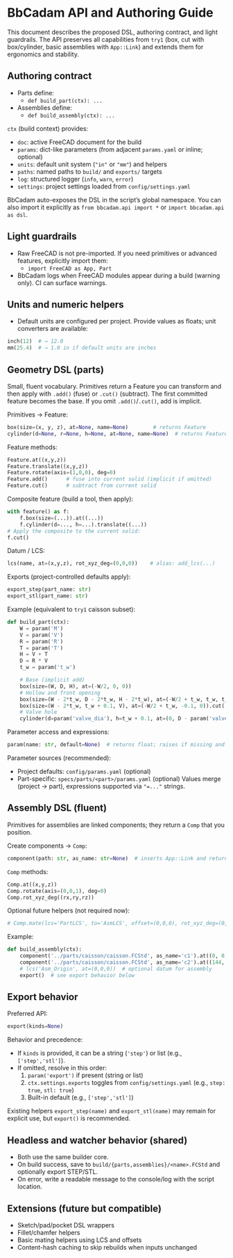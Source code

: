 # BbCadam API and Authoring Guide

This document describes the proposed DSL, authoring contract, and light guardrails. The API preserves all capabilities from `try1` (box, cut with box/cylinder, basic assemblies with `App::Link`) and extends them for ergonomics and stability.

## Authoring contract
- Parts define:
  - `def build_part(ctx): ...`
- Assemblies define:
  - `def build_assembly(ctx): ...`

`ctx` (build context) provides:
- `doc`: active FreeCAD document for the build
- `params`: dict-like parameters (from adjacent `params.yaml` or inline; optional)
- `units`: default unit system (`"in"` or `"mm"`) and helpers
- `paths`: named paths to `build/` and `exports/` targets
- `log`: structured logger (`info`, `warn`, `error`)
- `settings`: project settings loaded from `config/settings.yaml`

BbCadam auto-exposes the DSL in the script’s global namespace. You can also import it explicitly as `from bbcadam.api import *` or `import bbcadam.api as dsl`.

## Light guardrails
- Raw FreeCAD is not pre-imported. If you need primitives or advanced features, explicitly import them:
  - `import FreeCAD as App, Part`
- BbCadam logs when FreeCAD modules appear during a build (warning only). CI can surface warnings.

## Units and numeric helpers
- Default units are configured per project. Provide values as floats; unit converters are available:
```python
inch(12)  # → 12.0
mm(25.4)  # → 1.0 in if default units are inches
```

## Geometry DSL (parts)
Small, fluent vocabulary. Primitives return a Feature you can transform and then apply with `.add()` (fuse) or `.cut()` (subtract). The first committed feature becomes the base. If you omit `.add()`/`.cut()`, add is implicit.

Primitives → Feature:
```python
box(size=(x, y, z), at=None, name=None)        # returns Feature
cylinder(d=None, r=None, h=None, at=None, name=None)  # returns Feature
```

Feature methods:
```python
Feature.at((x,y,z))
Feature.translate((x,y,z))
Feature.rotate(axis=(1,0,0), deg=0)
Feature.add()      # fuse into current solid (implicit if omitted)
Feature.cut()      # subtract from current solid
```

Composite feature (build a tool, then apply):
```python
with feature() as f:
    f.box(size=(...)).at((...))
    f.cylinder(d=..., h=...).translate((...))
# Apply the composite to the current solid:
f.cut()
```

Datum / LCS:
```python
lcs(name, at=(x,y,z), rot_xyz_deg=(0,0,0))    # alias: add_lcs(...)
```

Exports (project-controlled defaults apply):
```python
export_step(part_name: str)
export_stl(part_name: str)
```

Example (equivalent to `try1` caisson subset):
```python
def build_part(ctx):
    W = param('M')
    V = param('V')
    R = param('R')
    T = param('T')
    H = V + T
    D = R * V
    t_w = param('t_w')

    # Base (implicit add)
    box(size=(W, D, H), at=(-W/2, 0, 0))
    # Hollow and front opening
    box(size=(W - 2*t_w, D - 2*t_w, H - 2*t_w), at=(-W/2 + t_w, t_w, t_w)).cut()
    box(size=(W - 2*t_w, t_w + 0.1, V), at=(-W/2 + t_w, -0.1, 0)).cut()
    # Valve hole
    cylinder(d=param('valve_dia'), h=t_w + 0.1, at=(0, D - param('valve_back_offset'), H - 0.1)).cut()
```

Parameter access and expressions:
```python
param(name: str, default=None)  # returns float; raises if missing and no default
```

Parameter sources (recommended):
- Project defaults: `config/params.yaml` (optional)
- Part-specific: `specs/parts/<part>/params.yaml` (optional)
Values merge (project → part), expressions supported via `"=..."` strings.

## Assembly DSL (fluent)
Primitives for assemblies are linked components; they return a `Comp` that you position.

Create components → `Comp`:
```python
component(path: str, as_name: str=None)  # inserts App::Link and returns Comp
```

`Comp` methods:
```python
Comp.at((x,y,z))
Comp.rotate(axis=(0,0,1), deg=0)
Comp.rot_xyz_deg((rx,ry,rz))
```

Optional future helpers (not required now):
```python
# Comp.mate(lcs='PartLCS', to='AsmLCS', offset=(0,0,0), rot_xyz_deg=(0,0,0))
```

Example:
```python
def build_assembly(ctx):
    component('../parts/caisson/caisson.FCStd', as_name='c1').at((0, 0, 0))
    component('../parts/caisson/caisson.FCStd', as_name='c2').at((144, 0, 0)).rot_xyz_deg((0, 0, 0))
    # lcs('Asm_Origin', at=(0,0,0))  # optional datum for assembly
    export()  # see export behavior below
```

## Export behavior
Preferred API:
```python
export(kinds=None)
```

Behavior and precedence:
- If `kinds` is provided, it can be a string (`'step'`) or list (e.g., `['step','stl']`).
- If omitted, resolve in this order:
  1) `param('export')` if present (string or list)
  2) `ctx.settings.exports` toggles from `config/settings.yaml` (e.g., `step: true`, `stl: true`)
  3) Built-in default (e.g., `['step','stl']`)

Existing helpers `export_step(name)` and `export_stl(name)` may remain for explicit use, but `export()` is recommended.

## Headless and watcher behavior (shared)
- Both use the same builder core.
- On build success, save to `build/{parts,assemblies}/<name>.FCStd` and optionally export STEP/STL.
- On error, write a readable message to the console/log with the script location.

## Extensions (future but compatible)
- Sketch/pad/pocket DSL wrappers
- Fillet/chamfer helpers
- Basic mating helpers using LCS and offsets
- Content-hash caching to skip rebuilds when inputs unchanged



